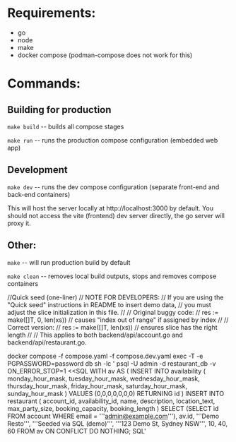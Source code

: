 # Requirements:
- go
- node
- make
- docker compose (podman-compose does not work for this)

# Commands:

## Building for production
`make build` -- builds all compose stages

`make run` -- runs the production compose configuration (embedded web app)

## Development
`make dev` -- runs the dev compose configuration (separate front-end and back-end containers)

This will host the server locally at http://localhost:3000 by default. You
should not access the vite (frontend) dev server directly, the go server will
proxy it.

## Other:
`make` -- will run production build by default

`make clean` -- removes local build outputs, stops and removes compose containers


//Quick seed (one-liner)
// NOTE FOR DEVELOPERS:
// If you are using the "Quick seed" instructions in README to insert demo data,
// you must adjust the slice initialization in this file.
//
// Original buggy code:
//     res := make([]T, 0, len(xs))  // causes "index out of range" if assigned by index
//
// Correct version:
//     res := make([]T, len(xs))     // ensures slice has the right length
//
// This applies to both backend/api/account.go and backend/api/restaurant.go.

docker compose -f compose.yaml -f compose.dev.yaml exec -T -e PGPASSWORD=password db sh -lc '
psql -U admin -d restaurant_db -v ON_ERROR_STOP=1 <<SQL
WITH av AS (
  INSERT INTO availability (
    monday_hour_mask, tuesday_hour_mask, wednesday_hour_mask,
    thursday_hour_mask, friday_hour_mask, saturday_hour_mask, sunday_hour_mask
  ) VALUES (0,0,0,0,0,0,0)
  RETURNING id
)
INSERT INTO restaurant (
  account_id, availability_id, name, description, location_text,
  max_party_size, booking_capacity, booking_length
)
SELECT (SELECT id FROM account WHERE email = '\''admin@example.com'\''), av.id,
       '\''Demo Resto'\'', '\''Seeded via SQL (demo)'\'', '\''123 Demo St, Sydney NSW'\'',
       10, 40, 60
FROM av
ON CONFLICT DO NOTHING;
SQL'